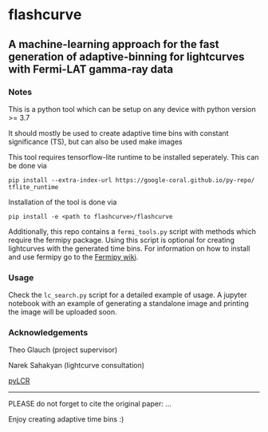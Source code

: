 # flashcurve
## A machine-learning approach for the fast generation of adaptive-binning for lightcurves with Fermi-LAT gamma-ray data

### Notes
This is a python tool which can be setup on any device with python version >= 3.7

It should mostly be used to create adaptive time bins with constant significance (TS), but can also be used make images

This tool requires tensorflow-lite runtime to be installed seperately. This can be done via
```
pip install --extra-index-url https://google-coral.github.io/py-repo/ tflite_runtime
```

Installation of the tool is done via
```
pip install -e <path to flashcurve>/flashcurve
```

Additionally, this repo contains a `fermi_tools.py` script with methods which require the fermipy package. Using this script is optional for creating lightcurves with the generated time bins. For information on how to install and use fermipy go to the [Fermipy wiki](https://fermipy.readthedocs.io/en/latest/).

### Usage

Check the `lc_search.py` script for a detailed example of usage. A jupyter notebook with an example of generating a standalone image and printing the image will be uploaded soon. 

### Acknowledgements

Theo Glauch (project supervisor)

Narek Sahakyan (lightcurve consultation)

[pyLCR](https://github.com/dankocevski/pyLCR)

---

PLEASE do not forget to cite the original paper: ...

Enjoy creating adaptive time bins :)

